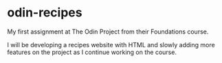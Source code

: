 # odin-recipes

My first assignment at The Odin Project from their Foundations course.

I will be developing a recipes website with HTML and slowly adding more features on the project as I continue working on the course.